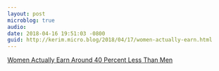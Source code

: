 ```yaml
---
layout: post
microblog: true
audio: 
date: 2018-04-16 19:51:03 -0800
guid: http://kerim.micro.blog/2018/04/17/women-actually-earn.html
---
```

[Women Actually Earn Around 40 Percent Less Than Men](http://peoplespolicyproject.org/2018/04/16/women-actually-earn-around-40-percent-less-than-men/)

